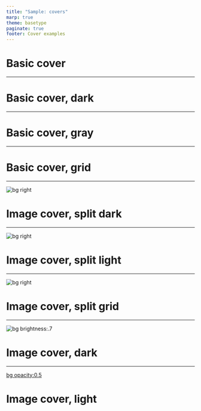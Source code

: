 ```yaml
---
title: "Sample: covers"
marp: true
theme: basetype
paginate: true
footer: Cover examples
---
```


# Basic cover

---

# Basic cover, dark
<!-- _class: bg-dark -->

---

# Basic cover, gray
<!-- _class: bg-gray -->

---

# Basic cover, grid
<!-- _class: bg-grid -->

---

![bg right](https://source.unsplash.com/JG2DaZZzvzk)

# Image cover, split dark
<!-- _class: bg-dark -->

---

![bg right](https://source.unsplash.com/ttI4Nxp-IyU)

# Image cover, split light

---

![bg right](https://source.unsplash.com/75xPHEQBmvA)

# Image cover, split grid
<!-- _class: bg-grid -->

---

<!-- _class: bg-dark -->

![bg brightness:.7](https://source.unsplash.com/Jn2EaLLYZfY)

# Image cover, dark

---

[bg opacity:0.5](https://source.unsplash.com/T9Gsevu_N8Y)

# Image cover, light

